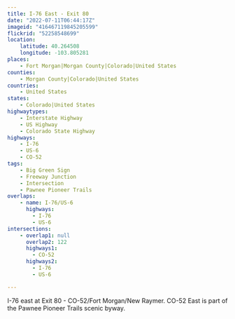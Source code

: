 ```yaml
---
title: I-76 East - Exit 80
date: "2022-07-11T06:44:17Z"
imageid: "416467119845205599"
flickrid: "52258548699"
location:
    latitude: 40.264508
    longitude: -103.805281
places:
    - Fort Morgan|Morgan County|Colorado|United States
counties:
    - Morgan County|Colorado|United States
countries:
    - United States
states:
    - Colorado|United States
highwaytypes:
    - Interstate Highway
    - US Highway
    - Colorado State Highway
highways:
    - I-76
    - US-6
    - CO-52
tags:
    - Big Green Sign
    - Freeway Junction
    - Intersection
    - Pawnee Pioneer Trails
overlaps:
    - name: I-76/US-6
      highways:
        - I-76
        - US-6
intersections:
    - overlap1: null
      overlap2: 122
      highways1:
        - CO-52
      highways2:
        - I-76
        - US-6

---
```

I-76 east at Exit 80 - CO-52/Fort Morgan/New Raymer.  CO-52 East is part of the Pawnee Pioneer Trails scenic byway.